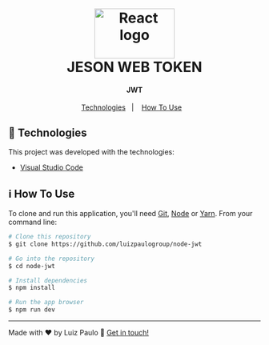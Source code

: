 <h1 align="center">
    <img alt="React logo" width="160px" height="100px" src="https://github.com/luizpaulogroup/github-readme/blob/master/images/jwt-logo.png" />
    <br>
    JESON WEB TOKEN
</h1>

<h4 align="center">JWT</h4>

<p align="center">
  <a href="#rocket-technologies">Technologies</a>&nbsp;&nbsp;&nbsp;|&nbsp;&nbsp;&nbsp;
  <a href="#information_source-how-to-use">How To Use</a>&nbsp;&nbsp;&nbsp;
</p>

## :rocket: Technologies

This project was developed with the technologies:

-  [Visual Studio Code](https://code.visualstudio.com/)

## :information_source: How To Use

To clone and run this application, you'll need [Git](https://git-scm.com), [Node](https://nodejs.org/en/) or [Yarn](https://yarnpkg.com/). From your command line:

```bash
# Clone this repository
$ git clone https://github.com/luizpaulogroup/node-jwt

# Go into the repository
$ cd node-jwt

# Install dependencies
$ npm install

# Run the app browser
$ npm run dev

```

---

Made with :heart: by Luiz Paulo :wave: [Get in touch!](https://www.linkedin.com/in/luiz-paulo/)
